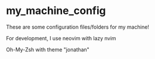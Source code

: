 # my_machine_config
These are some configuration files/folders for my machine!

For development, I use neovim with lazy nvim

Oh-My-Zsh with theme "jonathan"
